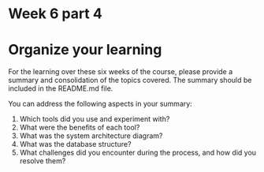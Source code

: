 # Week 6 part 4

# Organize your learning

For the learning over these six weeks of the course, please provide a summary and consolidation of the topics covered. The summary should be included in the README.md file.

You can address the following aspects in your summary:

1. Which tools did you use and experiment with?
2. What were the benefits of each tool?
3. What was the system architecture diagram?
4. What was the database structure?
5. What challenges did you encounter during the process, and how did you resolve them?
